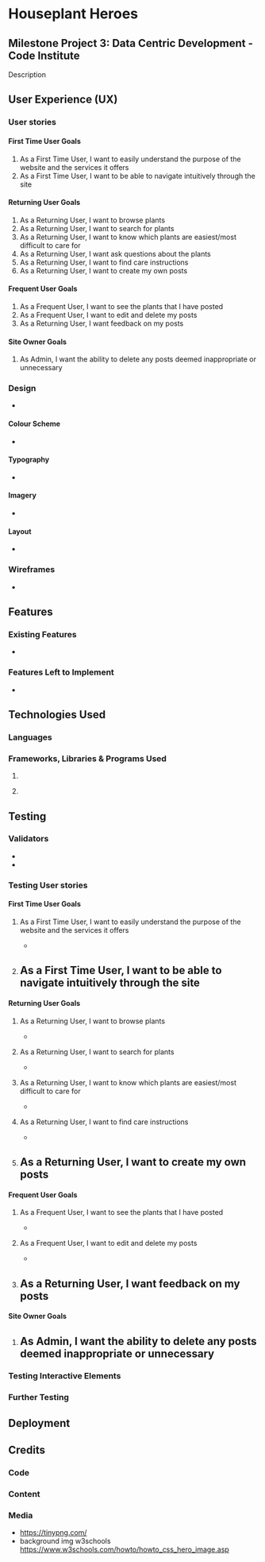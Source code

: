 # Houseplant Heroes

## Milestone Project 3: Data Centric Development - Code Institute

Description

## User Experience (UX)

### User stories

#### First Time User Goals

1. As a First Time User, I want to easily understand the purpose of the website and the services it offers
2. As a First Time User, I want to be able to navigate intuitively through the site

#### Returning User Goals

1. As a Returning User, I want to browse plants
2. As a Returning User, I want to search for plants
3. As a Returning User, I want to know which plants are easiest/most difficult to care for
4. As a Returning User, I want ask questions about the plants
5. As a Returning User, I want to find care instructions
6. As a Returning User, I want to create my own posts

#### Frequent User Goals

1. As a Frequent User, I want to see the plants that I have posted
2. As a Frequent User, I want to edit and delete my posts
3. As a Returning User, I want feedback on my posts

#### Site Owner Goals

1. As Admin, I want the ability to delete any posts deemed inappropriate or unnecessary

### Design

-

#### Colour Scheme

-

#### Typography

-

#### Imagery

-

#### Layout

-

### Wireframes

-

## Features

### Existing Features

-

### Features Left to Implement

-

## Technologies Used

### Languages

### Frameworks, Libraries & Programs Used

1.

2)

## Testing

### Validators

-
-

### Testing User stories

#### First Time User Goals

1. As a First Time User, I want to easily understand the purpose of the website and the services it offers

   -

2. As a First Time User, I want to be able to navigate intuitively through the site
   -

#### Returning User Goals

1. As a Returning User, I want to browse plants

   -

2. As a Returning User, I want to search for plants

   -

3. As a Returning User, I want to know which plants are easiest/most difficult to care for

   -

4. As a Returning User, I want to find care instructions

   -

5. As a Returning User, I want to create my own posts
   -

#### Frequent User Goals

1. As a Frequent User, I want to see the plants that I have posted

   -

2. As a Frequent User, I want to edit and delete my posts

   -

3. As a Returning User, I want feedback on my posts
   -

#### Site Owner Goals

1. As Admin, I want the ability to delete any posts deemed inappropriate or unnecessary
   -

### Testing Interactive Elements

### Further Testing

## Deployment

## Credits

### Code

### Content

### Media

- https://tinypng.com/
- background img w3schools https://www.w3schools.com/howto/howto_css_hero_image.asp
